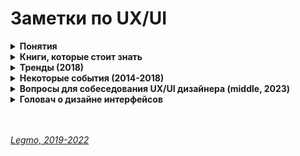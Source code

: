 <h1>Заметки по UX/UI</h1>

[//]: # (Понятия)
<details><summary><b>Понятия</b></summary><p>

- **Когнетика** - отрасль психологии, которая исследует познавательные процессы, такие, как память, внимание,
  чувства, представления информации, логическое мышление, воображение, способности к принятию решений

- **UX дизайнер** - планирует то, как вы будете взаимодействовать с интерфейсом и какие шаги вам нужно предпринять.<br>
  Изобретатель точильного камня был UX-дизайнером, когда думал:
  - будет ли он сидеть и сам нажимать педаль
  - или он упростит механизм, но приставит раба, который будет раскручивать колесо рукой.

- **UI дизайнер** - придумывает, как каждый из этих шагов будет выглядеть<br>
  Изобретатель точильного камня был UX-дизайнером, когда думал:
  - какой величины будет камень
  - какого цвета выбрать дерево для подставки
  - чем скрепить деревянные жерди (гвоздями или кожаными жгутами?)
  - какой длины будет ручка...

- **Интерфейс** - тот способ, каким бы вы затачивали меч назывался бы интерфейс.

<br></p>
</details>

[//]: # (Книги, которые стоит знать)
<details><summary><b>Книги, которые стоит знать</b></summary><p>

- Дональд Норман - Дизайн привычных вещей (1988)
  - когнетика
  - психология
  - ошибки
  - дизайн
  - ориентация на пользователя....
- Алан Купер - Психбольница в руках пациентов (2004)
  - персонажи
  - для конкретного персонажа, без "резиновых персонажей"
  - цели человека на сайте (по рейтингу)
    - личные - не чувствовать себя глупо, не ошибиться...
    - практические - перезвонить вовремя клиенту
    - корпоративные - увеличить прибыль
  - сценарии работы посетителя (повседневные, обязательные (не часто, но критично), исключительный)
  - общий словарь для всех участников процесса разработки
  - проектирование взаимодействия (Проектирование UI → Дизайн → Программирование → Тестирование)
  - подробная документация
- Алан Купер - Об интерфейсе (2009)
  - целе-ориентированное проектирование
  - ментальные модели
  - исследования
    - поведение, взгляды, склонности потенциальных пользователей продукта;
    - предметную область – технический, экологический и деловой контексты разрабатываемого продукта;
    - используемый лексикон и прочие социальные аспекты предметной области;
    - способы применения существующих продуктов - модели пользователей
  - шаблоны проектирования взаимодействия
  - метафоры и идиомы
  - визуальный дизайн
- Влад Головач - Дизайн пользовательского интерфейса. Искусство мыть слона (2 издания, 2001 и 2010)
  - 4 основных (остальные – производные) критерия качества интерфейса: 
    - скорость работы пользователей, 
    - количество человеческих ошибок, 
    - скорость обучения
    - субъективное удовлетворение пользователей
- Влад Головач - Культура дизайна (тоже два издания, 2014 и 2017)
- Джеф Раскин - Интерфейс. Новые направления в проектировании компьютерных систем
  - человекоориентированные интерфейсы
  - когнетика и локус внимания
  - мифы, например новичок/эксперт
  - квантификация
  - унификация
  - навигация
- Стивен Круг - "Юзабилити" (2003, 2005, 2008) Или "Веб-дизайн". Ещё "Не заставляйте меня думать"
  - не заставляйте меня думать
  - опускаем лишние слова
  - разработка навигации
  - юзабилити тестирование + интерпретация
- Адриан Форти - Объекты желания (1986)
- Эдвард Тафти 	
  - Представление информации
  - The Visual Display of Quantitative Information
  - Envisioning Information
  - Visual Explanations: Images and Quantities, Evidence and Narrative
  - Beautiful Evidence
- Юрий Гордон - Книга про буквы от Аа до Яя 
- Ральф Каплан - С помощью дизайна (2005)
- Ян Чихольд - Новая типографика. Руководство для современного дизайнера 
- Ян Чихольд - Образцы шрифтов ()
- Ян Чихольд - Облик книги. Избранные статьи о книжном оформлении и типографике

<br></p>
</details>

[//]: # (Тренды 2018)
<details><summary><b>Тренды (2018)</b></summary><p>

- Material design как методология дизайна
- дизайнеры in home - т.е. как часть команды
- Figma и Scetch как инструменты.  Axure - хорошая интерактивность. Adobe XD и Google (gallery.io, плагин для Scetch Material Theme Editor) -отстают]

<br></p>
</details>

[//]: # (Некоторые события 2014-2018)
<details><summary><b>Некоторые события (2014-2018)</b></summary><p>

- 2018 весна - презентация Google Material Design 2.0
  - Новые шрифты - гарнитура Product Sans вместо Roboto
  - Больше прозрачного и белого, больше пространства
  - Движение в сторону минимализма
  - Больше скурглений (безрамочные экраны)
  - Навигация всё больше уходит вниз, т.к. устройства больше и длинее (нет рамок)
  - Более яркие и чистые цвета. Использование четырех основных цветов логотипа в качестве визуального языка
  - Навигация по системе в духе iPhone X. Паттерн «рукоятки» вместо кнопки «Домой» с почти аналогичной механикой, отказ от отдельной кнопки списка приложений (также вызывается свайпом снизу) и ставшая официальной в последние годы нижняя панель навигации. 
  - Новые инструменты - плагин Material Theme для Sketch, наборы иконок, библиотеки компонент
  - Превращение в полноценную дизайн-систему - с компонентами в коде, а не просто масштабные гайдлайны и шаблоны к ним с какими-то разрозненными примерами. Эти компоненты также поддерживают тематизацию, так что система выглядит целостной (сами компоненты начали появляться год назад). 
  - Широкие возможности темизации. теперь Material Design поддерживает более продвинутую тематизацию, чем просто замена цвета. Можно менять шрифтовую сетку, скругления элементов интерфейса (точнее, даже их форму — например, можно сделать диагональные скосы), иконки.
  - https://vc.ru/design/37728-teper-material-design-polnocennaya-dizayn-sistema
  - https://trashbox.ru/topics/117404/material-design-2.0-instrukciya-po-ekspluatacii 

- Влад Головач выпустил второе, расширенное издание "Культуры дизайна 2"
  http://designculture.exmachina.ru/

<br></p>
</details>

[//]: # (Вопросы для собеседования UX/UI дизайнера. Middle, 2023)
<details><summary><b>Вопросы для собеседования UX/UI дизайнера (middle, 2023)</b></summary><p>

***

[//]: # (Про вёрстку)
<details><summary><b>Про вёрстку</b></summary><p>

- Зачем нужны разные тэги? Почему не верстать всё при помощи div с классами?
  1. У тэгов есть некое «заранее прописанное, предопределенное поведение» - блочный, жирный и т.д. Можно было бы писать это всё стилями, но пришлось бы каждый раз набирать их заново. А так они «прицеплены» к тегу заранее. Не приходится каждый раз его эмулировать кучей классов
  2. Тэги не только структурируют разметку и дают визуальные особенности — они применяются для анализа структуры страницы, для речевых браузеров и т.д. Т.е. разные тэги по-разному структурируют информацию, сам факт использования того или иного тэга вносит много информации о его содержимом
  3. Тэги `<b>` и `<strong>`, также как `<i>` и `<em>`, несмотря на сходный результат, не совсем эквивалентны и заменяемы. Первый тег `<b>` — относится к тегам физической разметки и устанавливает жирный текст, а тег `<strong>` — является тегом логической разметки и определяет важность помеченного текста. Такое разделение тегов на логическое и физическое форматирование изначально предназначалось, чтобы сделать HTML универсальным, в том числе не зависящим от устройства вывода информации. Теоретически, если воспользоваться, например, речевым браузером, то текст, оформленный с помощью тегов `<b>` и `<strong>`, будет отмечен по-разному. Однако получилось так, что в популярных браузерах результат использования этих тегов равнозначен.
- Зачем нужны id и class? Почему не использовать что-то одно?
  1. ID можно использовать на странице один раз. Два и более раза — это уже не валидно. Поэтому, если понадобится переделать сайт по схеме «три колонки → блок от края до края → снова три колонки» на одной странице, этот кусок кода придется полностью переписывать.
  2. На один элемент можно повесить только один id, а классов на один элемент можно повесить много. Получается, если вешать стили на id, мы лишаемся гибкости.
  3. У id слишком высокий вес селектора. Если вам понадобится контекстно перестилить что-то внутри колонки, то вероятнее всего вы впишите в селектор id и потом, чтобы обнулить овверрайд или сделать новый, вам придется использовать этот же id (или поставить другой). Классами перебить селектор с id не получится — не хватит веса. ID будет множиться в css-ке и реффакторить становится всё сложнее.
     - Поэтому выводы — стараться не вешать на id стили;
     - Всегда использовать class, если не уверены, что нужно. ID перекрывает CSS правила, поэтому рекомендуется использовать его в основном для якорей и для JavaScript.
- Отличия блочных-строчных элементов
  - **УТОЧНИТЬ**
- Понятие «потока / flow»
  - **Потоком документа** в HTML — порядок вывода элементов на страницу. В обычном виде все блоки выводятся в том порядке, в котором они записаны внутри HTML-документа.
  - **Нормальный поток документа** — схема, при которой блочные и строчные HTML-элементы выводятся друг за другом в том порядке, в котором они размечены в файле.
  - **Контекст форматирования** — правила расположения строчных и блочных элементов в нормальном потоке называются контекстом форматирования. Блочные элементы участвуют в формировании блочного контекста форматирования. Строчные элементы формируют строчный контекст форматирования. Расположение элементов в контексте форматирования зависит от направления письма для конкретного языка.
  - С помощью CSS-правил возможно вывести элемент из нормального потока. Существуют ещё несколько типов потока документа:
    - Плавающий поток. Создаётся с использованием CSS-свойства float.
    - Поток с абсолютным позиционированием. Создаётся с использованием свойства position: absolute.
  - Ссылки
    - https://ru.hexlet.io/courses/css-positioning/lessons/flow/theory_unit
    - https://doka.guide/html/flow/
- Как работает «float»
  - **УТОЧНИТЬ**
- Разные виды «position»
  - **УТОЧНИТЬ**
- Какие есть значения «display»
  - Ссылки
    - https://developer.mozilla.org/ru/docs/Web/CSS/display
    - https://learn.javascript.ru/display
- Средства реализации адаптивности
  - media-query
  - **УТОЧНИТЬ**
- Кроссбраузерность
  - **УТОЧНИТЬ**
- Диайн и вёрстка под retina-дисплеи
  - **УТОЧНИТЬ**
- Используете какие-то подходы к вёрстке, кроме блочной?
  - Flexbox
  - CSS-grid
  - Табличная вёрстка (ну, это экзотика из 90-х)
  - чем они отличаются?
- Методология БЭМ
  - есть ли опыт
  - расскажите в паре слов общие принципы
  - отличия Блока и Элемента, когда создавать блок / когда элемент?
  - Ссылки
    - https://ru.bem.info/methodology/quick-start/
- SASS, LESS
  - в чём отличия?
  - что предпочитаете? Почему?
  - Sass — какие для вас главные преимущества
    - переменные
    - вложенность
    - `@import` - можно подключать другие файлы SASS
    - `@mixin` (примеси) - позволяют создавать группы деклараций CSS, которые вам придется использовать по нескольку раз на сайте. 
      - ```
        @mixin transform($property) {
          -webkit-transform: $property; 
          -ms-transform: $property; 
           transform: $property; 
        } 
        .box { 
          @include transform(rotate(30deg)); 
        }
        ```
    - `@include` - подключение миксина
    - `@extend` - можно наследовать наборы свойств CSS от одного селектора другому.
      - ```%message-shared { border: 1px solid #ccc; padding: 10px; color: #333; } .success { @extend %message-shared; border-color: green; }```
    - математические операции — сложение, вычитание, умножение, деление, остаток...
    - логические операторы — например, цвет кнопки меняется в зависимости от её ширины
- Ваше отношение к `Bootstrap` и подходу к темизации через навешивание классов

<br></p>
</details>

[//]: # (Общие вопросы)
<details><summary><b>Общие вопросы</b></summary><p>

- Опишите свой дизайн-процесс
- Опыт работы с Figma
- Опыт работы со Storybook. Какие вопросы решали, что реализовали?
- Дизайн-системы
  - какие популярные дизайна-системы знаете
    - Google Material Design
    - Ant Design System
    - Spectrum by Adobe
    - Atlassian
    -
    - Fluent by Microsoft
    - Eva Design System by Akveo
    - Carbon from IBM
    - Liquid
    - Polaris from Shopify
    - Clarity
    - Дизайн-система Airbnb
  - с какими готовыми системами работали?
  - понятие «design language»
- Какие графические форматы вы применяете для web-разработки, в паре слов про их особенности
  - JPG
  - PNG
  - GIF
  - SVG
  - современные
    - JPEG 2000 — формат, представляющий собой улучшенный вариант обычного JPG. Этот формат был разработан в 1997 году, преимущественно для использования в кинематографе и в медицине. Он позволяет сжимать изображения сильнее, чем JPEG, но с меньшим количеством артефактов.
    - JPEG XR — это формат, родственный JPEG 2000. Он разработан компанией Microsoft в 2009 году.
    - WebP — формат, созданный Google в 2010 году для веб. Основная цель его разработки заключалась в использовании продвинутых способов оптимизации изображений ради уменьшения размеров файлов. WebP поддерживает прозрачность и даже анимацию.
- Тэг `<picture>`
  Элемент `picture` появился в HTML гораздо позже, чем `img`. Главная цель этого нового элемента заключается в том, чтобы позволить разработчикам загружать различные графические ресурсы в зависимости от разрешения экрана, или в зависимости от того, поддерживает ли браузер некий графический формат.
  Элемент `picture` может включать в себя множество дочерних элементов source и один элемент `img`. Браузер последовательно парсит эти элементы, подбирая, на основе атрибута `type` (и `media`), тот из них, которым сможет воспользоваться. Когда такой элемент будет найден, браузер выясняет адрес изображения, пользуясь атрибутом `srcset`, после чего выводит это изображение с помощью элемента `img`.
  Атрибут `srcset` обладает гораздо большими возможностями, чем обычный src, но мы, к счастью, можем рассматривать его как аналог `src`. В целом, элементы source представляют собой нечто вроде настроек, соответствующих различным изображениям. В `img` попадает то изображение, которое лучше всего соответствует среде, в которой просматривают страницу.
- Как правильно готовить макет для передачи верстальщику
[//]: # (  - см. https://wiki.yandex.ru/deg/a/designer-to-frontend-checklist)
- Набросайте простой макет. Например: вызова службы спасения, заказа такси, записи в очередь на автомойку... 
  - Особенность, а отчасти и смысл задания в том, что оно общее и не детализированное. Нет точной формулировки, что требуется: кто-то начинает делать сайт, кто-то — приложение, кто-то — кнопку экстренного вызова. 
  - Предложить свои варианты можно, но обязательно стоит ответить, что для такого случая (вызов службы спасения) уже существует удобное и общепринятое решение — служба 112.
- Как визуализировать такие-то данные
- Как можно сократить время загрузки страницы?
  - сжатие изображений
  - удаление ненужных компонентов
  - использование анимации загрузки и т. д.
    - В идеале — рассказ про Critical render path
      - УТОЧНИТЬ

<br></p>
</details>

[//]: # (Общий кругозор, понимание)
<details><summary><b>Общий кругозор, понимание</b></summary><p>

- Опишите что такое UX и UI
  - см выше. раздел **«Понятия»**
- UX/UI - Книги и люди
  - Дональд Норман  - Дизайн привычных вещей (1988)
  - Алан Купер 			- Психбольница в руках пациентов (2004)
  - Алан Купер 			- Об интерфейсе (2009)
  - Влад Головач 		- Дизайн пользовательского интерфейса. Искусство мыть слона (2 издания, 2001 и 2010)
  - Джеф Раскин 		- Интерфейс. Новые направления в проектировании компьютерных систем
  - Стивен Круг 		- "Юзабилити" (2003, 2005, 2008) Или "Веб-дизайн". Ещё "Не заставляйте меня думать"
- Книги по истории дизайна
  - Адриан Форти 		- Объекты желания
  - Ральф Каплан 		- С помощью дизайна
  - Влад Головач 		- Культура дизайна
- Книги по визуализации данных
  - Эдвард Тафти
    - The Visual Display of Quantitative Information / Визуальное отображение количественной информации
  - Envisioning Information / Представление информации
  - Visual Explanations: Images and Quantities, Evidence and Narrative / Визуальные объяснения: изображения и количества, доказательства и повествование
  - Beautiful Evidence / Красивые данные
- Какие сайты или приложения вам нравятся с точки зрения UX дизайна.
- Каким вы видите будущее дизайна?

<br></p>
</details>


[//]: # (О себе)
<details><summary><b>О себе</b></summary><p>

- Расскажите о самой сложной UX проблеме с которой вы сталкивались и как вы с ней справились?
- Кем вы видите себя через пять лет?

<br></p>
</details>

<br></p>
</details>

[//]: # (Головач о дизайне интерфейсов)
<details><summary><b>Головач о дизайне интерфейсов</b></summary><p>

Дизайн интерфейса можно рассматривать как процесс. Авторы, пишущие о процессе, негласно допускают, что если мы провели
этот процесс правильно (в правильном порядке выполнили нужные шаги, на каждом этапе сделали всё, что нужно), мы получаем
правильный интерфейс. На мой взгляд, это допущение неверно. Поваренные книги тоже являются фактически сборниками
процессов в кулинарии, но следование поваренной книге обеспечивает пристойный результат, только если её читатель умеет
готовить вообще. Соответственно, одного процесса недостаточно.

Другие трактуют дизайн интерфейсов как следование набору правил-эвристик («терминальные кнопки должны быть размещены
справа внизу или справа сверху» и т. п.). Авторы этих книг допускают, что если мы сделаем интерфейс по этим правилам,
интерфейс получится хорошим. Этот вариант тоже не кажется мне плодотворным. Он напоминает мне изучение иностранного
языка по словарю и грамматическому справочнику. Конечно, это приемлемо, но истинного знания языка так получить
невозможно. Например, фразы «Коля пошел в школу» и «В школу Коля пошел» являются правильными как грамматически, так и
орфографически. Только вот смысл у них чуточку разный...

Отрицать важность этих двух подходов глупо. Но одних их, на мой взгляд, недостаточно. Дизайн интерфейса — творческая
деятельность, которую невозможно алгоритмизировать хотя бы так же полно, как грамматику или поваренную книгу. Не менее
важно обладать пониманием дизайна, умением отделять значимые вопросы в проектной деятельности от незначимых, а главное —
отвечать на них. Кроме того, дизайнер интерфейса редко когда занят разработкой хорошего интерфейса. На самом деле он
разрабатывает хороший интерфейс в имеющиеся у него сроки и бюджет. Такая задача девальвирует и процесс (нужно знать ещё
и КПД каждого этапа, чтобы решать, какие этапы проводить и сколько ресурсов на них выделить), и эвристики (без знания
того, насколько применение каждой из них улучшает интерфейс, работать тяжело).

В этом смысле дизайн интерфейса не только и не столько процесс работы или знание и применение правил построения
интерфейсов, а живая проектная деятельность. В ней не только важно сделать правильно, но, не менее важно, не сделать
неправильно — и даже важно не сделать чего-либо ненужного. В ней нет чётких этапов (где это видано, чтобы жизнь
следовала интеллектуальным построениям), но зато важен коэффициент полезного действия.


<br></p>
</details>
<br>
<br>

*[Legmo, 2019-2022](https://github.com/Legmo/notes/)*
